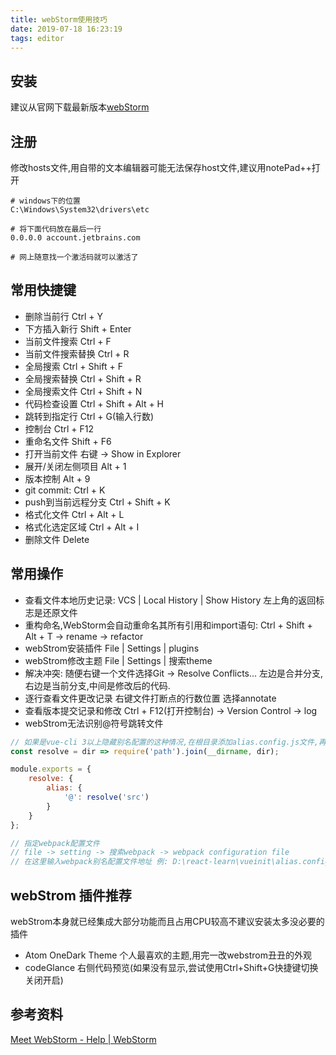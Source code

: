 ```yaml
---
title: webStorm使用技巧
date: 2019-07-18 16:23:19
tags: editor
---
```


## 安装
建议从官网下载最新版本[webStorm](https://www.jetbrains.com/webstorm/download/#section=windows)

## 注册
修改hosts文件,用自带的文本编辑器可能无法保存host文件,建议用notePad++打开
```
# windows下的位置
C:\Windows\System32\drivers\etc

# 将下面代码放在最后一行
0.0.0.0 account.jetbrains.com

# 网上随意找一个激活码就可以激活了
```

## 常用快捷键
- 删除当前行 Ctrl + Y
- 下方插入新行 Shift + Enter
- 当前文件搜索 Ctrl + F
- 当前文件搜索替换 Ctrl + R
- 全局搜索 Ctrl + Shift + F
- 全局搜索替换 Ctrl + Shift + R
- 全局搜索文件 Ctrl + Shift + N
- 代码检查设置 Ctrl + Shift + Alt + H
- 跳转到指定行 Ctrl + G(输入行数)
- 控制台 Ctrl + F12
- 重命名文件 Shift + F6
- 打开当前文件 右键 -> Show in Explorer
- 展开/关闭左侧项目 Alt + 1
- 版本控制 Alt + 9
- git commit: Ctrl + K
- push到当前远程分支 Ctrl + Shift + K
- 格式化文件 Ctrl + Alt + L
- 格式化选定区域 Ctrl + Alt + I
- 删除文件 Delete

## 常用操作
- 查看文件本地历史记录: VCS | Local History | Show History 左上角的返回标志是还原文件
- 重构命名,WebStorm会自动重命名其所有引用和import语句: Ctrl + Shift + Alt + T -> rename  -> refactor
- webStrom安装插件 File | Settings | plugins 
- webStrom修改主题 File | Settings | 搜索theme
- 解决冲突: 随便右键一个文件选择Git -> Resolve Conflicts...  左边是合并分支,右边是当前分支,中间是修改后的代码.
- 逐行查看文件更改记录 右键文件打断点的行数位置 选择annotate
- 查看版本提交记录和修改 Ctrl + F12(打开控制台) -> Version Control -> log
- webStrom无法识别@符号跳转文件
```javascript
// 如果是vue-cli 3以上隐藏别名配置的这种情况,在根目录添加alias.config.js文件,再指定webpack配置文件,文件内容如下
const resolve = dir => require('path').join(__dirname, dir);

module.exports = {
    resolve: {
        alias: {
            '@': resolve('src')
        }
    }
};

// 指定webpack配置文件
// file -> setting -> 搜索webpack -> webpack configuration file 
// 在这里输入webpack别名配置文件地址 例: D:\react-learn\vueinit\alias.config.js.
```

## webStrom 插件推荐
webStrom本身就已经集成大部分功能而且占用CPU较高不建议安装太多没必要的插件
- Atom OneDark Theme 个人最喜欢的主题,用完一改webstrom丑丑的外观
- codeGlance 右侧代码预览(如果没有显示,尝试使用Ctrl+Shift+G快捷键切换关闭开启)

## 参考资料
[Meet WebStorm - Help | WebStorm](https://www.jetbrains.com/help/webstorm/2019.1/meet-webstorm.html)

